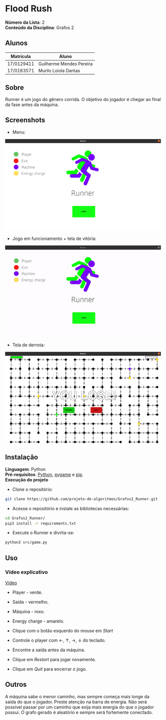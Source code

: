 # Flood Rush

**Número da Lista**: 2<br>
**Conteúdo da Disciplina**: Grafos 2<br>

## Alunos
|Matrícula | Aluno |
| -- | -- |
| 17/0129411  |  Guilherme Mendes Pereira |
| 17/0163571 |  Murilo Loiola Dantas |

## Sobre 
Runner é um jogo do gênero corrida. O objetivo do jogador é chegar ao final da fase antes da máquina.

## Screenshots
* Menu:

![print_menu](src/images/menu2.png)

* Jogo em funcionamento + tela de vitória:

![victory](src/images/game.gif)

* Tela de derrota:

![lose](src/images/lose.png)

## Instalação 
**Linguagem**: Python<br>
**Pré-requisitos**: [Python](https://www.python.org/downloads/), [pygame](https://www.pygame.org/wiki/GettingStarted) e [pip](https://packaging.python.org/tutorials/installing-packages/).<br>
**Execução do projeto** <br>

* Clone o repositório:
```bash
git clone https://github.com/projeto-de-algoritmos/Grafos2_Runner.git
```
* Acesse o repositório e instale as bibliotecas necessárias:
```bash
cd Grafos2_Runner/
pip3 install -r requirements.txt
```
* Execute o Runner e divirta-se:
```bash
python3 src/game.py
```

## Uso 

### Vídeo explicativo
[Video](https://github.com/projeto-de-algoritmos/Grafos2_Runner/blob/master/video_explicacao.mp4)

* Player - verde.
* Saída - vermelho.
* Máquina - roxo.
* Energy charge - amarelo.

* Clique com o botão esquerdo do mouse em *Start*
* Controle o player com ←, ↑, →,  ↓ do teclado.
* Encontre a saída antes da máquina.
* Clique em *Restart* para jogar novamente.
* Clique em *Quit* para encerrar o jogo.

## Outros 
A máquina sabe o menor caminho, mas sempre começa mais longe da saída do que o jogador.
Preste atenção na barra de energia. Não será possível passar por um caminho que exija mais energia do que o jogador possui.
O grafo gerado é aleatório e sempre será fortemente conectado.
